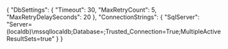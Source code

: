 ﻿{
  "DbSettings": {
      "Timeout": 30,
      "MaxRetryCount": 5,
      "MaxRetryDelaySeconds": 20
  },
  "ConnectionStrings": {
    "SqlServer":
      "Server=(localdb)\\mssqllocaldb;Database=<DatabaseName>;Trusted_Connection=True;MultipleActiveResultSets=true"
  }
}
